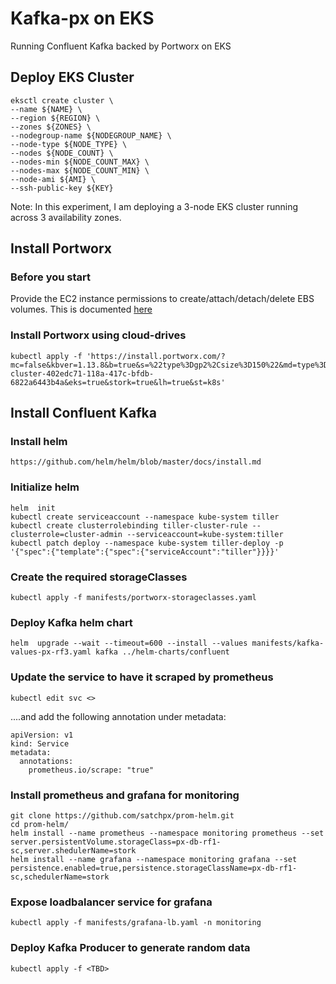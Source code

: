 # Kafka-px on EKS
Running Confluent Kafka backed by Portworx on EKS

## Deploy EKS Cluster
```
eksctl create cluster \
--name ${NAME} \
--region ${REGION} \
--zones ${ZONES} \
--nodegroup-name ${NODEGROUP_NAME} \
--node-type ${NODE_TYPE} \
--nodes ${NODE_COUNT} \
--nodes-min ${NODE_COUNT_MAX} \
--nodes-max ${NODE_COUNT_MIN} \
--node-ami ${AMI} \
--ssh-public-key ${KEY}
```
Note: In this experiment, I am deploying a 3-node EKS cluster running across 3 availability zones.

## Install Portworx
### Before you start
Provide the EC2 instance permissions to create/attach/detach/delete EBS volumes. This is documented [here](https://docs.portworx.com/portworx-install-with-kubernetes/cloud/aws/aws-eks/#prepare)


### Install Portworx using cloud-drives
```
kubectl apply -f 'https://install.portworx.com/?mc=false&kbver=1.13.8&b=true&s=%22type%3Dgp2%2Csize%3D150%22&md=type%3Dgp2%2Csize%3D150&c=px-cluster-402edc71-118a-417c-bfdb-6822a6443b4a&eks=true&stork=true&lh=true&st=k8s'
```

## Install Confluent Kafka
### Install helm
```
https://github.com/helm/helm/blob/master/docs/install.md
```

### Initialize helm
```
helm  init
kubectl create serviceaccount --namespace kube-system tiller
kubectl create clusterrolebinding tiller-cluster-rule --clusterrole=cluster-admin --serviceaccount=kube-system:tiller
kubectl patch deploy --namespace kube-system tiller-deploy -p '{"spec":{"template":{"spec":{"serviceAccount":"tiller"}}}}'
```

### Create the required storageClasses
```
kubectl apply -f manifests/portworx-storageclasses.yaml
```

### Deploy Kafka helm chart
```
helm  upgrade --wait --timeout=600 --install --values manifests/kafka-values-px-rf3.yaml kafka ../helm-charts/confluent
```

### Update the service to have it scraped by prometheus
```
kubectl edit svc <>
```
....and add the following annotation under metadata:
```
apiVersion: v1
kind: Service
metadata:
  annotations:
    prometheus.io/scrape: "true"
```


### Install prometheus and grafana for monitoring
```
git clone https://github.com/satchpx/prom-helm.git
cd prom-helm/
helm install --name prometheus --namespace monitoring prometheus --set server.persistentVolume.storageClass=px-db-rf1-sc,server.shedulerName=stork
helm install --name grafana --namespace monitoring grafana --set persistence.enabled=true,persistence.storageClassName=px-db-rf1-sc,schedulerName=stork
```

### Expose loadbalancer service for grafana
```
kubectl apply -f manifests/grafana-lb.yaml -n monitoring
```

### Deploy Kafka Producer to generate random data
```
kubectl apply -f <TBD>
```
